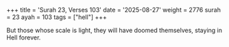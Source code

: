 +++
title = 'Surah 23, Verses 103'
date = '2025-08-27'
weight = 2776
surah = 23
ayah = 103
tags = ["hell"]
+++

But those whose scale is light, they will have doomed themselves, staying in Hell forever.
